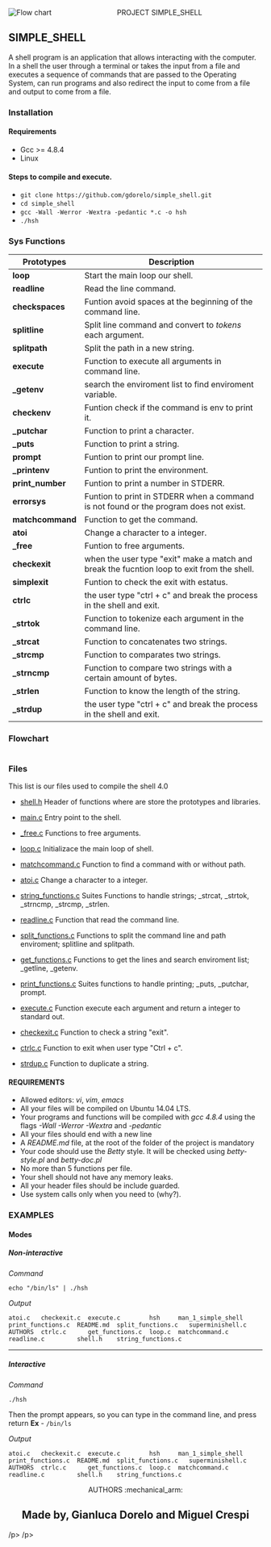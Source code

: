 <p align="center">
   <img src="https://www.holbertonschool.com/holberton-logo.png"(https://encrypted-tbn0.gstatic.com/images?q=tbn%3AANd9GcTLtL_ToHLEo_BWFxD-yf32Ux3zfsH_NPc8Qw&usqp=CAU)
     alt="Flow chart"
     style="float: left; margin-right: 10px;">
</p>

<p align="center">PROJECT SIMPLE_SHELL</p>

## SIMPLE_SHELL
A shell program is an application that allows interacting with the computer. In a shell the user through a terminal or takes the input from a file and executes a sequence of commands that are passed to the Operating System, can run programs and also redirect the input to come from a file and output to come from a file.


### Installation

#### Requirements
 - Gcc >= 4.8.4
 - Linux

#### Steps to compile and execute.
 - `git clone https://github.com/gdorelo/simple_shell.git`
 - `cd simple_shell`
 - `gcc -Wall -Werror -Wextra -pedantic *.c -o hsh`
 - `./hsh`


### Sys Functions
Prototypes | Description
----------- | -------------
**loop** | Start the main loop our shell.
**readline** | Read the line command.
**checkspaces** | Funtion avoid spaces at the beginning of the command line.
**splitline** | Split line command and convert to *tokens* each argument.
**splitpath** | Split the path in a new string.
**execute** | Function to execute all arguments in command line.
**_getenv** | search the enviroment list to find enviroment variable.
**checkenv** | Funtion check if the command is env to print it.
**_putchar** | Function to print a character.
**_puts** | Function to print a string.
**prompt** | Funtion to print our prompt line.
**_printenv** | Funtion to print the environment.
**print_number** | Funtion to print a number in STDERR.
**errorsys** | Funtion to print in STDERR when a command is not found or the program does not exist.
**matchcommand** | Function to get the command.
**atoi** | Change a character to a integer.
**_free** | Funtion to free arguments.
**checkexit** | when the user type "exit" make a match and break the fucntion loop to exit from the shell.
**simplexit** | Funtion to check the exit with estatus.
**ctrlc** | the user type "ctrl + c" and break the process in the shell and exit.
**_strtok** | Function to tokenize each argument in the command line.
**_strcat** | Function to concatenates two strings.
**_strcmp** | Function to comparates two strings.
**_strncmp** | Function to compare two strings with a certain amount of bytes.
**_strlen** | Function to know the length of the string.
**_strdup** | the user type "ctrl + c" and break the process in the shell and exit.


### Flowchart

<p align="center">
   <img src="">
</p>

### Files
This list is our files used to compile the shell 4.0

* [shell.h](https://github.com/gedafu/simple_shell/blob/master/shell.h)
Header of functions where are store the prototypes and libraries.

* [main.c](https://github.com/gedafu/simple_shell/blob/master/main.c)
Entry point to the shell.

* [_free.c](https://github.com/gedafu/simple_shell/blob/master/_free.c)
Functions to free arguments.

* [loop.c](https://github.com/gedafu/simple_shell/blob/master/loop.c)
Initializace the main loop of shell.

* [matchcommand.c](https://github.com/gedafu/simple_shell/blob/master/matchcommand.c)
Function to find a command with or without path.

* [atoi.c](https://github.com/gedafu/simple_shell/blob/master/atoi.c)
Change a character to a integer.

* [string_functions.c](https://github.com/gedafu/simple_shell/blob/master/string_functions.c)
Suites Functions to handle strings; _strcat, _strtok, _strncmp, _strcmp, _strlen.

* [readline.c](https://github.com/gedafu/simple_shell/blob/master/readline.c)
Function that read the command line.

* [split_functions.c](https://github.com/gedafu/simple_shell/blob/master/split_functions.c)
Functions to split the command line and path enviroment; splitline and splitpath.

* [get_functions.c](https://github.com/gedafu/simple_shell/blob/master/get_functions.c)
Functions to get the lines and search enviroment list; _getline, _getenv.

* [print_functions.c](https://github.com/gedafu/simple_shell/blob/master/print_functions.c)
Suites functions to handle printing; _puts, _putchar, prompt.

* [execute.c](https://github.com/gedafu/simple_shell/blob/master/execute.c)
Function execute each argument and return a integer to standard out.

* [checkexit.c](https://github.com/gedafu/simple_shell/blob/master/checkexit.c)
Function to check a string "exit".

* [ctrlc.c](https://github.com/gedafu/simple_shell/blob/master/ctrlc.c)
Function to exit when user type "Ctrl + c".

* [strdup.c](https://github.com/gedafu/simple_shell/blob/master/strdup.c)
Function to duplicate a string.

#### REQUIREMENTS

* Allowed editors: *vi*, *vim*, *emacs*
* All your files will be compiled on Ubuntu 14.04 LTS.
* Your programs and functions will be compiled with *gcc 4.8.4* using the flags *-Wall -Werror -Wextra* and *-pedantic*
* All your files should end with a new line
* A *README.md* file, at the root of the folder of the project is mandatory
* Your code should use the *Betty* style. It will be checked using *betty-style.pl* and *betty-doc.pl*
* No more than 5 functions per file.
* Your shell should not have any memory leaks.
* All your header files should be include guarded.
* Use system calls only when you need to (why?).


### EXAMPLES
#### Modes

##### Non-interactive
*Command*
```
echo "/bin/ls" | ./hsh
```
*Output*
```
atoi.c   checkexit.c  execute.c        hsh     man_1_simple_shell  print_functions.c  README.md  split_functions.c   superminishell.c
AUTHORS  ctrlc.c      get_functions.c  loop.c  matchcommand.c      readline.c         shell.h    string_functions.c
```
<hr>

##### Interactive
*Command*
```
./hsh
```
Then the prompt appears, so you can type in the command line, and press return
**Ex** - `/bin/ls`

*Output*
```
atoi.c   checkexit.c  execute.c        hsh     man_1_simple_shell  print_functions.c  README.md  split_functions.c   superminishell.c
AUTHORS  ctrlc.c      get_functions.c  loop.c  matchcommand.c      readline.c         shell.h    string_functions.c
```



<p align="center"> AUTHORS :mechanical_arm:</p>
<p align="center">
    <h2 align="center">Made by, Gianluca Dorelo and Miguel Crespi</h2>
/p>
/p>
